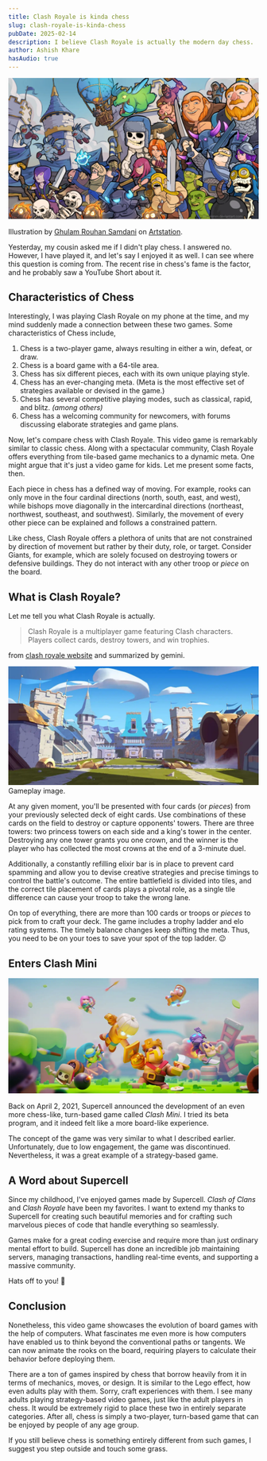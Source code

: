 ```yaml
---
title: Clash Royale is kinda chess
slug: clash-royale-is-kinda-chess
pubDate: 2025-02-14
description: I believe Clash Royale is actually the modern day chess.
author: Ashish Khare
hasAudio: true
---
```


![banner](./assets/clash-royale-is-kinda-chess/banner.webp)

Illustration by [Ghulam Rouhan Samdani](https://www.artstation.com/ninjakimm) on [Artstation](https://www.artstation.com/).

Yesterday, my cousin asked me if I didn't play chess. I answered no. However, I have played it, and let's say I enjoyed it as well. I can see where this question is coming from. The recent rise in chess's fame is the factor, and he probably saw a YouTube Short about it.

## Characteristics of Chess

Interestingly, I was playing Clash Royale on my phone at the time, and my mind suddenly made a connection between these two games. Some characteristics of Chess include,

1.  Chess is a two-player game, always resulting in either a win, defeat, or draw.
2.  Chess is a board game with a 64-tile area.
3.  Chess has six different pieces, each with its own unique playing style.
4.  Chess has an ever-changing meta. (Meta is the most effective set of strategies available or devised in the game.)
5.  Chess has several competitive playing modes, such as classical, rapid, and blitz. _(among others)_
6.  Chess has a welcoming community for newcomers, with forums discussing elaborate strategies and game plans.

Now, let's compare chess with Clash Royale. This video game is remarkably similar to classic chess. Along with a spectacular community, Clash Royale offers everything from tile-based game mechanics to a dynamic meta. One might argue that it's just a video game for kids. Let me present some facts, then.

Each piece in chess has a defined way of moving. For example, rooks can only move in the four cardinal directions (north, south, east, and west), while bishops move diagonally in the intercardinal directions (northeast, northwest, southeast, and southwest). Similarly, the movement of every other piece can be explained and follows a constrained pattern.

Like chess, Clash Royale offers a plethora of units that are not constrained by direction of movement but rather by their duty, role, or target. Consider Giants, for example, which are solely focused on destroying towers or defensive buildings. They do not interact with any other troop or _piece_ on the board.

## What is Clash Royale?

Let me tell you what Clash Royale is actually.

> Clash Royale is a multiplayer game featuring Clash characters. Players collect cards, destroy towers, and win trophies.

from [clash royale website](https://supercell.com/en/games/clashroyale/) and summarized by gemini.

![Clash Royale battle](./assets/clash-royale-is-kinda-chess/clash-royale.webp)
Gameplay image.

At any given moment, you'll be presented with four cards (or _pieces_) from your previously selected deck of eight cards. Use combinations of these cards on the field to destroy or capture opponents' towers. There are three towers: two princess towers on each side and a king's tower in the center. Destroying any one tower grants you one crown, and the winner is the player who has collected the most crowns at the end of a 3-minute duel.

Additionally, a constantly refilling elixir bar is in place to prevent card spamming and allow you to devise creative strategies and precise timings to control the battle's outcome. The entire battlefield is divided into tiles, and the correct tile placement of cards plays a pivotal role, as a single tile difference can cause your troop to take the wrong lane.

On top of everything, there are more than 100 cards or troops or _pieces_ to pick from to craft your deck. The game includes a trophy ladder and elo rating systems. The timely balance changes keep shifting the meta. Thus, you need to be on your toes to save your spot of the top ladder. 😉

## Enters Clash Mini

![Clash Royale battle](./assets/clash-royale-is-kinda-chess/clash-mini.webp)

Back on April 2, 2021, Supercell announced the development of an even more chess-like, turn-based game called _Clash Mini_. I tried its beta program, and it indeed felt like a more board-like experience.

The concept of the game was very similar to what I described earlier. Unfortunately, due to low engagement, the game was discontinued. Nevertheless, it was a great example of a strategy-based game.

## A Word about Supercell

Since my childhood, I've enjoyed games made by Supercell. _Clash of Clans_ and _Clash Royale_ have been my favorites. I want to extend my thanks to Supercell for creating such beautiful memories and for crafting such marvelous pieces of code that handle everything so seamlessly.

Games make for a great coding exercise and require more than just ordinary mental effort to build. Supercell has done an incredible job maintaining servers, managing transactions, handling real-time events, and supporting a massive community.

Hats off to you! 👏

## Conclusion

Nonetheless, this video game showcases the evolution of board games with the help of computers. What fascinates me even more is how computers have enabled us to think beyond the conventional paths or tangents. We can now animate the rooks on the board, requiring players to calculate their behavior before deploying them.

There are a ton of games inspired by chess that borrow heavily from it in terms of mechanics, moves, or design. It is similar to the Lego effect, how even adults play with them. Sorry, craft experiences with them. I see many adults playing strategy-based video games, just like the adult players in chess. It would be extremely rigid to place these two in entirely separate categories. After all, chess is simply a two-player, turn-based game that can be enjoyed by people of any age group.

If you still believe chess is something entirely different from such games, I suggest you step outside and touch some grass.
